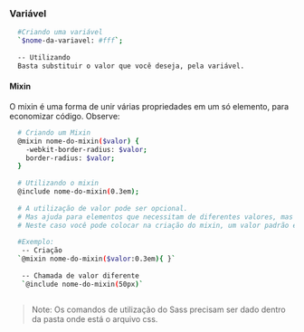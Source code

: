 ### Variável
```sh
  #Criando uma variável
  `$nome-da-variavel: #fff`;
  
  -- Utilizando
  Basta substituir o valor que você deseja, pela variável.
```

#### Mixin
O mixin é uma forma de unir várias propriedades em um só elemento, para economizar código. Observe: 
```sh 
  # Criando um Mixin
  @mixin nome-do-mixin($valor) {
    -webkit-border-radius: $valor;
    border-radius: $valor;
  }
  
  # Utilizando o mixin
  @include nome-do-mixin(0.3em);
  
  # A utilização de valor pode ser opcional.
  # Mas ajuda para elementos que necessitam de diferentes valores, mas que tem a mesma propriedade. 
  # Neste caso você pode colocar na criação do mixin, um valor padrão e no elemento que tenha o valor diferente, passar o valor q deseja.
  
  #Exemplo:
   -- Criação
  `@mixin nome-do-mixin($valor:0.3em){ }`
  
   -- Chamada de valor diferente
   `@include nome-do-mixin(50px)`
  
```


> Note: Os comandos de utilização do Sass precisam ser dado dentro da pasta onde está o arquivo css.